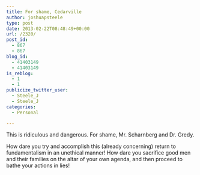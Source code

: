 ```yaml
---
title: For shame, Cedarville
author: joshuapsteele
type: post
date: 2013-02-22T08:48:49+00:00
url: /2320/
post_id:
  - 867
  - 867
blog_id:
  - 41403149
  - 41403149
is_reblog:
  - 1
  - 1
publicize_twitter_user:
  - Steele_J
  - Steele_J
categories:
  - Personal

---
```

This is ridiculous and dangerous. For shame, Mr. Scharnberg and Dr. Gredy.

How dare you try and accomplish this (already concerning) return to fundamentalism in an unethical manner! How dare you sacrifice good men and their families on the altar of your own agenda, and then proceed to bathe your actions in lies!